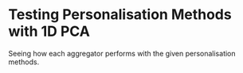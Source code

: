 # Testing Personalisation Methods with 1D PCA

Seeing how each aggregator performs with the given personalisation methods.
